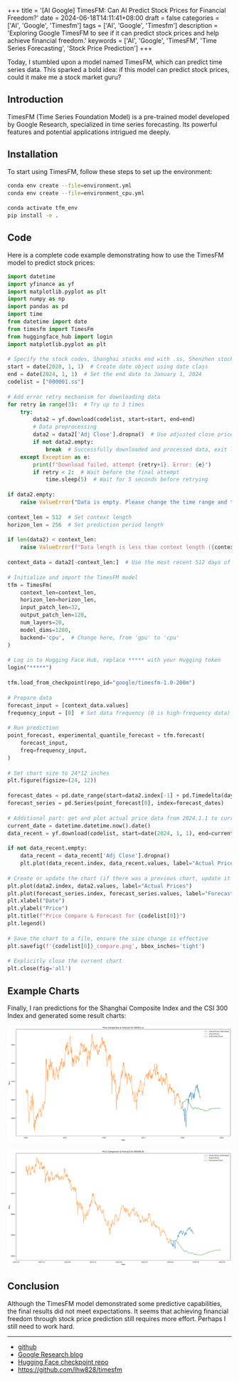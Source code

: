 +++
title = '[AI Google] TimesFM: Can AI Predict Stock Prices for Financial Freedom?'
date = 2024-06-18T14:11:41+08:00
draft = false
categories = ['AI', 'Google', 'Timesfm']
tags = ['AI', 'Google', 'Timesfm']
description = 'Exploring Google TimesFM to see if it can predict stock prices and help achieve financial freedom.'
keywords = ['AI', 'Google', 'TimesFM', 'Time Series Forecasting', 'Stock Price Prediction']
+++

Today, I stumbled upon a model named TimesFM, which can predict time series data. This sparked a bold idea: if this model can predict stock prices, could it make me a stock market guru?

## Introduction
TimesFM (Time Series Foundation Model) is a pre-trained model developed by Google Research, specialized in time series forecasting. Its powerful features and potential applications intrigued me deeply.

## Installation
To start using TimesFM, follow these steps to set up the environment:

```bash
conda env create --file=environment.yml
conda env create --file=environment_cpu.yml

conda activate tfm_env
pip install -e .
```

## Code
Here is a complete code example demonstrating how to use the TimesFM model to predict stock prices:

```python
import datetime
import yfinance as yf
import matplotlib.pyplot as plt
import numpy as np
import pandas as pd
import time
from datetime import date
from timesfm import TimesFm
from huggingface_hub import login
import matplotlib.pyplot as plt

# Specify the stock codes, Shanghai stocks end with .ss, Shenzhen stocks end with .sz
start = date(2020, 1, 1)  # Create date object using date class
end = date(2024, 1, 1)  # Set the end date to January 1, 2024
codelist = ["000001.ss"]

# Add error retry mechanism for downloading data
for retry in range(3):  # Try up to 3 times
    try:
        data2 = yf.download(codelist, start=start, end=end)
        # Data preprocessing
        data2 = data2['Adj Close'].dropna()  # Use adjusted close price to remove missing values
        if not data2.empty:
            break  # Successfully downloaded and processed data, exit loop
    except Exception as e:
        print(f"Download failed, attempt {retry+1}. Error: {e}")
        if retry < 2:  # Wait before the final attempt
            time.sleep(5)  # Wait for 5 seconds before retrying

if data2.empty:
    raise ValueError("Data is empty. Please change the time range and try again or check your network connection.")

context_len = 512  # Set context length
horizon_len = 256  # Set prediction period length

if len(data2) < context_len:
    raise ValueError(f"Data length is less than context length ({context_len})")

context_data = data2[-context_len:]  # Use the most recent 512 days of data as context

# Initialize and import the TimesFM model
tfm = TimesFm(
    context_len=context_len,
    horizon_len=horizon_len,
    input_patch_len=32,
    output_patch_len=128,
    num_layers=20,
    model_dims=1280,
    backend='cpu',  # Change here, from 'gpu' to 'cpu'
)

# Log in to Hugging Face Hub, replace ***** with your Hugging token
login("*****")

tfm.load_from_checkpoint(repo_id="google/timesfm-1.0-200m")

# Prepare data
forecast_input = [context_data.values]
frequency_input = [0]  # Set data frequency (0 is high-frequency data)

# Run prediction
point_forecast, experimental_quantile_forecast = tfm.forecast(
    forecast_input,
    freq=frequency_input,
)

# Set chart size to 24*12 inches
plt.figure(figsize=(24, 12))

forecast_dates = pd.date_range(start=data2.index[-1] + pd.Timedelta(days=1), periods=horizon_len, freq='B')
forecast_series = pd.Series(point_forecast[0], index=forecast_dates)

# Additional part: get and plot actual price data from 2024.1.1 to current date
current_date = datetime.datetime.now().date()
data_recent = yf.download(codelist, start=date(2024, 1, 1), end=current_date)

if not data_recent.empty:
    data_recent = data_recent['Adj Close'].dropna()
    plt.plot(data_recent.index, data_recent.values, label="Actual Prices (2024-Now)")

# Create or update the chart (if there was a previous chart, update it here)
plt.plot(data2.index, data2.values, label="Actual Prices")
plt.plot(forecast_series.index, forecast_series.values, label="Forecasted Prices")
plt.xlabel("Date")
plt.ylabel("Price")
plt.title(f"Price Compare & Forecast for {codelist[0]}")
plt.legend()

# Save the chart to a file, ensure the size change is effective
plt.savefig(f'{codelist[0]}_compare.png', bbox_inches='tight') 

# Explicitly close the current chart
plt.close(fig='all')
```

## Example Charts

Finally, I ran predictions for the Shanghai Composite Index and the CSI 300 Index and generated some result charts:

![Shanghai Composite Index](000001.SS-compare.png)

![CSI 300 Index](000300.SS-compare.png)

## Conclusion

Although the TimesFM model demonstrated some predictive capabilities, the final results did not meet expectations. It seems that achieving financial freedom through stock price prediction still requires more effort. Perhaps I still need to work hard.

---

- [github](https://github.com/google-research/timesfm)
- [Google Research blog](https://research.google/blog/a-decoder-only-foundation-model-for-time-series-forecasting/)
- [Hugging Face checkpoint repo](https://huggingface.co/google/timesfm-1.0-200m)
- https://github.com/lhw828/timesfm

<!-- - [Original](...) -->
<!-- - [AI Blog - Learn AI from scratch](...) -->
<!-- - [Official Account - Learn AI from scratch](...) -->
<!-- - [CSDN - Learn AI from scratch](...) -->
<!-- - [Juejin - Learn AI from scratch](...) -->
<!-- - [Zhihu - Learn AI from scratch](...) -->
<!-- - [Alibaba Cloud - Learn AI from scratch](...) -->
<!-- - [Tencent Cloud - Learn AI from scratch](...) -->
